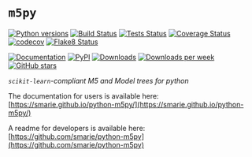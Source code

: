 # `m5py`

[![Python versions](https://img.shields.io/pypi/pyversions/m5py.svg)](https://pypi.python.org/pypi/m5py/) [![Build Status](https://github.com/smarie/python-m5py/actions/workflows/base.yml/badge.svg)](https://github.com/smarie/python-m5py/actions/workflows/base.yml) [![Tests Status](https://smarie.github.io/python-m5py/reports/junit/junit-badge.svg?dummy=8484744)](https://smarie.github.io/python-m5py/reports/junit/report.html) [![Coverage Status](https://smarie.github.io/python-m5py/reports/coverage/coverage-badge.svg?dummy=8484744)](https://smarie.github.io/python-m5py/reports/coverage/index.html) [![codecov](https://codecov.io/gh/smarie/python-m5py/branch/main/graph/badge.svg)](https://codecov.io/gh/smarie/python-m5py) [![Flake8 Status](https://smarie.github.io/python-m5py/reports/flake8/flake8-badge.svg?dummy=8484744)](https://smarie.github.io/python-m5py/reports/flake8/index.html)

[![Documentation](https://img.shields.io/badge/doc-latest-blue.svg)](https://smarie.github.io/python-m5py/) [![PyPI](https://img.shields.io/pypi/v/m5py.svg)](https://pypi.python.org/pypi/m5py/) [![Downloads](https://pepy.tech/badge/m5py)](https://pepy.tech/project/m5py) [![Downloads per week](https://pepy.tech/badge/m5py/week)](https://pepy.tech/project/m5py) [![GitHub stars](https://img.shields.io/github/stars/smarie/python-m5py.svg)](https://github.com/smarie/python-m5py/stargazers)

*`scikit-learn`-compliant M5 and Model trees for python*

The documentation for users is available here: [https://smarie.github.io/python-m5py/](https://smarie.github.io/python-m5py/)

A readme for developers is available here: [https://github.com/smarie/python-m5py](https://github.com/smarie/python-m5py)
